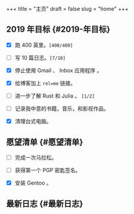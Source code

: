 +++
title = "主页"
draft = false
slug = "home"
+++

## 2019 年目标 {#2019-年目标}

-   [X] 跑 400 英里。<code>[400/400]</code>
-   [ ] 写 10 篇日志。<code>[7/10]</code>
-   [X] 停止使用 Gmail 、 Inbox 应用程序 。
-   [X] 给博客加上 `rel=me` 链接。
-   [ ] 进一步了解 Rust 和 Julia 。 <code>[1/2]</code>
-   [ ] 记录我中意的书籍，音乐，和影视作品。
-   [X] 清理台式电脑。


## 愿望清单 {#愿望清单}

-   [ ] 完成一次马拉松。
-   [ ] 获得第一个 PGP 密匙签名。
-   [X] 安装 Gentoo 。


## 最新日志 {#最新日志}
